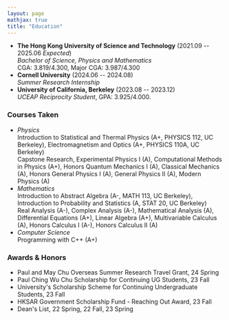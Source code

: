 ```yaml
---
layout: page
mathjax: true
title: "Education"
---
```


* **The Hong Kong University of Science and Technology** (2021.09 -- 2025.06 *Expected*)  
  *Bachelor of Science, Physics and Mathematics*        
  CGA: 3.819/4.300, Major CGA: 3.987/4.300
* **Cornell University** (2024.06 -- 2024.08)           
  *Summer Research Internship*
* **University of California, Berkeley** (2023.08 -- 2023.12)  
  *UCEAP Reciprocity Student*, GPA: 3.925/4.000.

### Courses Taken
* *Physics*   
  Introduction to Statistical and Thermal Physics (A+, PHYSICS 112, UC Berkeley), Electromagnetism and Optics (A+, PHYSICS 110A, UC Berkeley)     
  Capstone Research, Experimental Physics I (A), Computational Methods in Physics (A+), Honors Quantum Mechanics I (A), Classical Mechanics (A), Honors General Physics I (A), General Physics II (A), Modern Physics (A)    
* *Mathematics*   
  Introduction to Abstract Algebra (A-, MATH 113, UC Berkeley), Introduction to Probability and Statistics (A, STAT 20, UC Berkeley)     
  Real Analysis (A-), Complex Analysis (A-), Mathematical Analysis (A), Differential Equations (A+), Linear Algebra (A+), Multivariable Calculus (A), Honors Calculus I (A-), Honors Calculus II (A)      
* *Computer Science*   
  Programming with C++ (A+)

### Awards & Honors
* Paul and May Chu Overseas Summer Research Travel Grant, 24 Spring
* Paul Ching Wu Chu Scholarship for Continuing UG Students, 23 Fall
* University's Scholarship Scheme for Continuing Undergraduate Students, 23 Fall
* HKSAR Government Scholarship Fund - Reaching Out Award, 23 Fall
* Dean's List, 22 Spring, 22 Fall, 23 Spring
